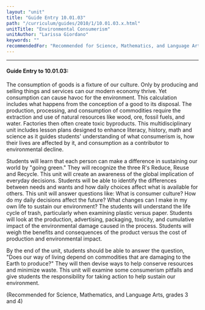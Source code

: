 ```yaml
---
layout: "unit"
title: "Guide Entry 10.01.03"
path: "/curriculum/guides/2010/1/10.01.03.x.html"
unitTitle: "Environmental Consumerism"
unitAuthor: "Larissa Giordano"
keywords: ""
recommendedFor: "Recommended for Science, Mathematics, and Language Arts, grades 3 and 4"
---
```

<body>
<hr/>
 <h4>
  Guide Entry to 10.01.03:
 </h4>
 <p>
  The consumption of goods is a fixture of our culture. Only by producing and selling things and services can our modern economy thrive. Yet consumption can cause havoc for the environment. This calculation includes what happens from the conception of a good to its disposal. The production, processing, and consumption of commodities require the extraction and use of natural resources like wood, ore, fossil fuels, and water. Factories then often create toxic byproducts. This multidisciplinary unit includes lesson plans designed to enhance literacy, history, math and science as it guides students' understanding of what consumerism is, how their lives are affected by it, and consumption as a contributor to environmental decline.
 </p>
<p>
  Students will learn that each person can make a difference in sustaining our world by "going green."  They will recognize the three R's Reduce, Reuse and Recycle. This unit will create an awareness of the global implication of everyday decisions. Students will be able to identify the differences between needs and wants and how daily choices affect what is available for others. This unit will answer questions like: What is consumer culture? How do my daily decisions affect the future? What changes can I make in my own life to sustain our environment? The students will understand the life cycle of trash, particularly when examining plastic versus paper. Students will look at the production, advertising, packaging, toxicity, and cumulative impact of the environmental damage caused in the process. Students will weigh the benefits and consequences of the product versus the cost of production and environmental impact.
 </p>
<p>
  By the end of the unit, students should be able to answer the question, "Does our way of living depend on commodities that are damaging to the Earth to produce?" They will then devise ways to help conserve resources and minimize waste. This unit will examine some consumerism pitfalls and give students the responsibility for taking action to help sustain our environment.
 </p>
<p>
  (Recommended for Science, Mathematics, and Language Arts, grades 3 and 4)
 </p>

</body>